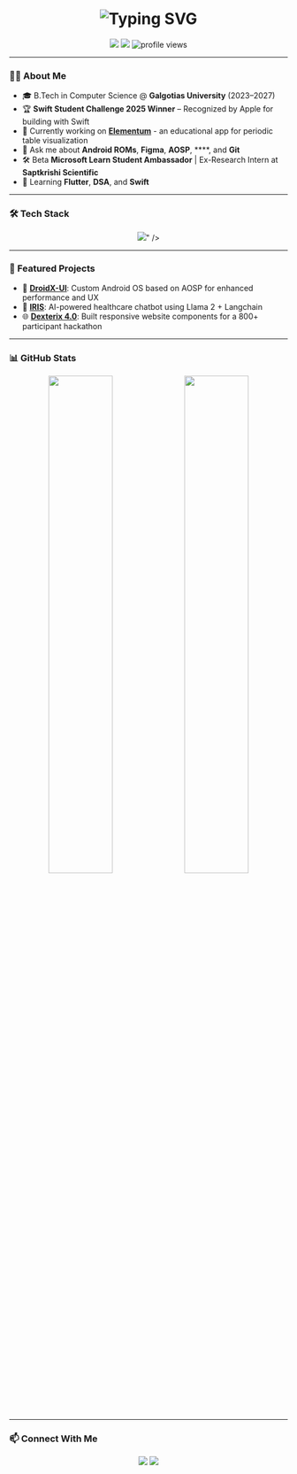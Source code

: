 <!-- Typing Animation Title -->
<h1 align="center">
  <img src="https://readme-typing-svg.demolab.com?font=Fira+Code&size=28&pause=1000&center=true&vCenter=true&multiline=true&width=700&height=80&lines=Hi+I'm+Nalinish+Ranjan;Android+Developer+%7C+Open+Source+Enthusiast" alt="Typing SVG" />
</h1>

<p align="center">
  <a href="https://linkedin.com/in/nranjan17"><img src="https://img.shields.io/badge/LinkedIn-nranjan17-blue?style=flat&logo=linkedin" /></a>
  <a href="mailto:nalinishranjan05@gmail.com"><img src="https://img.shields.io/badge/Email-nalinishranjan05@gmail.com-red?style=flat&logo=gmail" /></a>
  <img src="https://komarev.com/ghpvc/?username=NRanjan-17&style=flat-square&color=blue" alt="profile views" />
</p>

---

### 👨‍💻 About Me

- 🎓 B.Tech in Computer Science @ **Galgotias University** (2023–2027)
- 🏆 **Swift Student Challenge 2025 Winner** – Recognized by Apple for building with Swift
- 🔭 Currently working on **[Elementum](https://github.com/NRanjan-17/Elementum.git)** - an educational app for periodic table visualization
- 💬 Ask me about **Android ROMs**, **Figma**, **AOSP**, ****, and **Git**
- 🛠️ Beta **Microsoft Learn Student Ambassador** | Ex-Research Intern at **Saptkrishi Scientific**
- 🌱 Learning **Flutter**, **DSA**, and **Swift**

---

### 🛠 Tech Stack

<p align="center">
  <img src="https://skillicons.dev/icons?i=androidstudio,java,python,git,github,mysql,linux,figma" />" />
</p>

---

### 🚀 Featured Projects

- 📱 **[DroidX-UI](https://github.com/DroidX-UI/)**: Custom Android OS based on AOSP for enhanced performance and UX  
- 🤖 **[IRIS](https://github.com/NRanjan-17/IRIS)**: AI-powered healthcare chatbot using Llama 2 + Langchain  
- 🌐 **[Dexterix 4.0](https://github.com/technojam/4.0)**: Built responsive website components for a 800+ participant hackathon

---

### 📊 GitHub Stats

<p align="center">
  <img src="https://github-readme-stats.vercel.app/api?username=NRanjan-17&show_icons=true&theme=tokyonight&hide_border=true" width="48%" />
  <img src="https://github-readme-streak-stats.herokuapp.com/?user=NRanjan-17&theme=tokyonight&hide_border=true" width="48%" />
</p>

---

### 📫 Connect With Me

<p align="center">
  <a href="https://linkedin.com/in/nranjan17"><img src="https://img.shields.io/badge/LinkedIn-nranjan17-blue?style=for-the-badge&logo=linkedin" /></a>
  <a href="mailto:nalinishranjan05@gmail.com"><img src="https://img.shields.io/badge/Gmail-nalinishranjan05@gmail.com-red?style=for-the-badge&logo=gmail" /></a>
</p>
